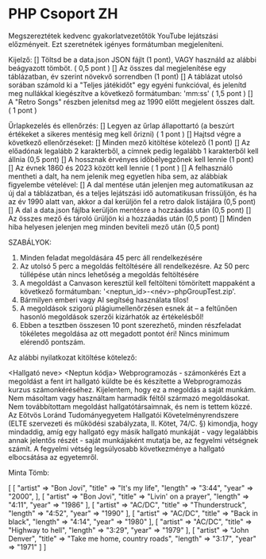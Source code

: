 # PHP Csoport ZH

Megszereztétek kedvenc gyakorlatvezetőtök YouTube lejátszási előzményeit. Ezt szeretnétek igényes formátumban megjeleníteni.

Kijelző:
     [] Töltsd be a data.json JSON fájlt (1 pont), VAGY használd az alábbi beágyazott tömböt. ( 0,5 pont )
     [] Az összes dal megjelenítése egy táblázatban, év szerint növekvő sorrendben (1 pont)
     [] A táblázat utolsó sorában számold ki a "Teljes játékidőt" egy egyéni funkcióval, és jelenítd meg nullákkal kiegészítve a következő formátumban: 'mm:ss' ( 1,5 pont )
     [] A "Retro Songs" részben jelenítsd meg az 1990 előtt megjelent összes dalt. ( 1 pont )

Űrlapkezelés és ellenőrzés:
     [] Legyen az űrlap állapottartó (a beszúrt értékeket a sikeres mentésig meg kell őrizni) ( 1 pont )
     [] Hajtsd végre a következő ellenőrzéseket:
         [] Minden mező kitöltése kötelező (1 pont)
         [] Az előadónak legalább 2 karakterből, a címnek pedig legalább 1 karakterből kell állnia (0,5 pont)
         [] A hossznak érvényes időbélyegzőnek kell lennie (1 pont)
         [] Az évnek 1860 és 2023 között kell lennie ( 1 pont )
         [] A felhasználó mentheti a dalt, ha nem jelenik meg egyetlen hiba sem, az alábbiak figyelembe vételével:
             [] A dal mentése után jelenjen meg automatikusan az új dal a táblázatban, és a teljes lejátszási idő automatikusan frissüljön, és ha az év 1990 alatt van, akkor a dal kerüljön fel a retro dalok listájára (0,5 pont)
             [] A dal a data.json fájlba kerüljön mentésre a hozzáadás után (0,5 pont)
             [] Az összes mező és tároló ürüljön ki a hozzáadás után (0,5 pont)
         [] Minden hiba helyesen jelenjen meg minden beviteli mező után (0,5 pont)


SZABÁLYOK:
1. Minden feladat megoldására 45 perc áll rendelkezésére
2. Az utolsó 5 perc a megoldás feltöltésére áll rendelkezésre. Az 50 perc túllépése után nincs lehetőség a megoldás feltöltésére
3. A megoldást a Canvason keresztül kell feltölteni tömörített mappaként a következő formátumban: '<neptun_id>-<név>-phpGroupTest.zip'.
4. Bármilyen emberi vagy AI segítség használata tilos!
5. A megoldások szigorú plágiumellenőrzésen esnek át – a feltűnően hasonló megoldások szerzői kizárhatók az értékelésből!
6. Ebben a tesztben összesen 10 pont szerezhető, minden részfeladat tökéletes megoldása az ott megadott pontot éri! Nincs minimum elérendő pontszám.

Az alábbi nyilatkozat kitöltése kötelező:

<Hallgató neve> 
<Neptun kódja> 
Webprogramozás - számonkérés
Ezt a megoldást a fent írt hallgató küldte be és készítette a Webprogramozás kurzus számonkéréséhez.
Kijelentem, hogy ez a megoldás a saját munkám. Nem másoltam vagy használtam harmadik féltől 
származó megoldásokat. Nem továbbítottam megoldást hallgatótársaimnak, és nem is tettem közzé. 
Az Eötvös Loránd Tudományegyetem Hallgatói Követelményrendszere 
(ELTE szervezeti és működési szabályzata, II. Kötet, 74/C. §) kimondja, hogy mindaddig, 
amíg egy hallgató egy másik hallgató munkáját - vagy legalábbis annak jelentős részét - 
saját munkájaként mutatja be, az fegyelmi vétségnek számít. 
A fegyelmi vétség legsúlyosabb következménye a hallgató elbocsátása az egyetemről.

Minta Tömb:

[
    [
        "artist" => "Bon Jovi",
        "title" => "It's my life",
        "length" => "3:44",
        "year" => "2000",
    ],
    [
        "artist" => "Bon Jovi",
        "title" => "Livin' on a prayer",
        "length" => "4:11",
        "year" => "1986"
    ],
    [
        "artist" => "AC/DC",
        "title" => "Thunderstruck",
        "length" => "4:52",
        "year" => "1990"
    ],
    [
        "artist" => "AC/DC",
        "title" => "Back in black",
        "length" => "4:14",
        "year" => "1980"
    ],
    [
        "artist" => "AC/DC",
        "title" => "Highway to hell",
        "length" => "3:29",
        "year" => "1979"
    ],
    [
        "artist" => "John Denver",
        "title" => "Take me home, country roads",
        "length" => "3:17",
        "year" => "1971"
    ]
]
